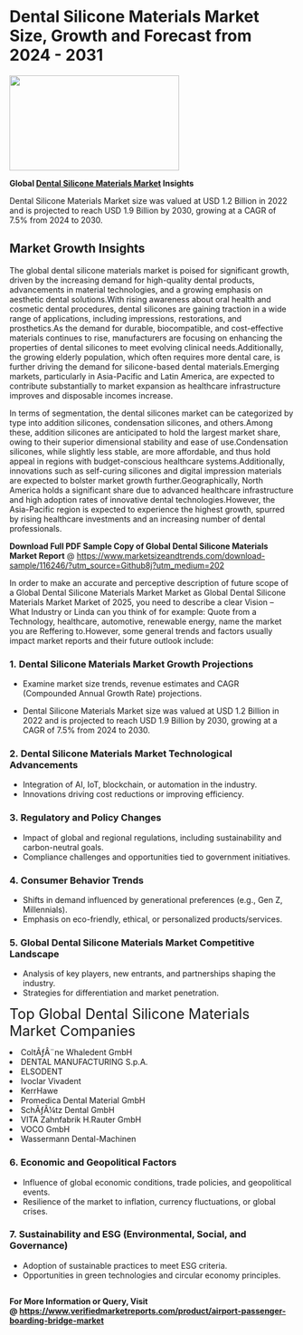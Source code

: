 <H1>Dental Silicone Materials Market Size, Growth and Forecast from 2024 - 2031</H1><img class="aligncenter size-medium wp-image-584254" src="https://thirdeyenews.in/wp-content/uploads/2024/09/Global-Market-Research-300x168.jpeg" alt="" width="300" height="168" /><p><strong>Global&nbsp;<a href="https://www.marketsizeandtrends.com/download-sample/116246/?utm_source=Github8j?utm_medium=202">Dental Silicone Materials Market</a> Insights</strong></p><p>Dental Silicone Materials Market size was valued at USD 1.2 Billion in 2022 and is projected to reach USD 1.9 Billion by 2030, growing at a CAGR of 7.5% from 2024 to 2030.</p><p><h2>Market Growth Insights</h2> <p>The global dental silicone materials market is poised for significant growth, driven by the increasing demand for high-quality dental products, advancements in material technologies, and a growing emphasis on aesthetic dental solutions.With rising awareness about oral health and cosmetic dental procedures, dental silicones are gaining traction in a wide range of applications, including impressions, restorations, and prosthetics.As the demand for durable, biocompatible, and cost-effective materials continues to rise, manufacturers are focusing on enhancing the properties of dental silicones to meet evolving clinical needs.Additionally, the growing elderly population, which often requires more dental care, is further driving the demand for silicone-based dental materials.Emerging markets, particularly in Asia-Pacific and Latin America, are expected to contribute substantially to market expansion as healthcare infrastructure improves and disposable incomes increase.</p> <p>In terms of segmentation, the dental silicones market can be categorized by type into addition silicones, condensation silicones, and others.Among these, addition silicones are anticipated to hold the largest market share, owing to their superior dimensional stability and ease of use.Condensation silicones, while slightly less stable, are more affordable, and thus hold appeal in regions with budget-conscious healthcare systems.Additionally, innovations such as self-curing silicones and digital impression materials are expected to bolster market growth further.Geographically, North America holds a significant share due to advanced healthcare infrastructure and high adoption rates of innovative dental technologies.However, the Asia-Pacific region is expected to experience the highest growth, spurred by rising healthcare investments and an increasing number of dental professionals.<p><span class=""><strong>Download Full PDF Sample Copy of Global Dental Silicone Materials Market Report</strong> @ <a href="https://www.marketsizeandtrends.com/download-sample/116246/?utm_source=Github8j?utm_medium=202" target="_blank">https://www.marketsizeandtrends.com/download-sample/116246/?utm_source=Github8j?utm_medium=202</a></span></p><p>In order to make an accurate and perceptive description of future scope of a Global&nbsp;Dental Silicone Materials Market Market as Global&nbsp;Dental Silicone Materials Market Market of 2025, you need to describe a clear Vision &ndash; What Industry or Linda can you think of for example: Quote from a Technology, healthcare, automotive, renewable energy, name the market you are Reffering to.However, some general trends and factors usually impact market reports and their future outlook include:</p><h3>1.&nbsp;<strong>Dental Silicone Materials Market Growth Projections</strong></h3><ul><li>Examine market size trends, revenue estimates and CAGR (Compounded Annual Growth Rate) projections.</li><li><p>Dental Silicone Materials Market size was valued at USD 1.2 Billion in 2022 and is projected to reach USD 1.9 Billion by 2030, growing at a CAGR of 7.5% from 2024 to 2030.</p></li></ul><h3>2.&nbsp;<strong>Dental Silicone Materials Market Technological Advancements</strong></h3><ul><li>Integration of AI, IoT, blockchain, or automation in the industry.</li><li>Innovations driving cost reductions or improving efficiency.</li></ul><h3>3.&nbsp;<strong>Regulatory and Policy Changes</strong></h3><ul><li>Impact of global and regional regulations, including sustainability and carbon-neutral goals.</li><li>Compliance challenges and opportunities tied to government initiatives.</li></ul><h3>4.&nbsp;<strong>Consumer Behavior Trends</strong></h3><ul><li>Shifts in demand influenced by generational preferences (e.g., Gen Z, Millennials).</li><li>Emphasis on eco-friendly, ethical, or personalized products/services.</li></ul><h3>5.&nbsp;<strong>Global Dental Silicone Materials Market Competitive Landscape</strong></h3><ul><li>Analysis of key players, new entrants, and partnerships shaping the industry.</li><li>Strategies for differentiation and market penetration.</li></ul><p data-pm-slice="1 1 []"><span style="color: inherit; font-family: inherit; font-size: 25px;">Top Global Dental Silicone Materials Market Companies</span></p><div class="" data-test-id=""><p><li>ColtÃƒÂ¨ne Whaledent GmbH</li><li> DENTAL MANUFACTURING S.p.A.</li><li> ELSODENT</li><li> Ivoclar Vivadent</li><li> KerrHawe</li><li> Promedica Dental Material GmbH</li><li> SchÃƒÂ¼tz Dental GmbH</li><li> VITA Zahnfabrik H.Rauter GmbH</li><li> VOCO GmbH</li><li> Wassermann Dental-Machinen</li></p></div><h3>6.&nbsp;<strong>Economic and Geopolitical Factors</strong></h3><ul><li>Influence of global economic conditions, trade policies, and geopolitical events.</li><li>Resilience of the market to inflation, currency fluctuations, or global crises.</li></ul><h3>7.&nbsp;<strong>Sustainability and ESG (Environmental, Social, and Governance)</strong></h3><ul><li>Adoption of sustainable practices to meet ESG criteria.</li><li>Opportunities in green technologies and circular economy principles.</li></ul><h2><strong style="font-size: 14px;">For More Information or Query, Visit @&nbsp;</strong><a style="background-color: #ffffff; font-size: 14px;" href="https://www.marketsizeandtrends.com/report/dental-silicone-materials-market/" target="_blank">https://www.verifiedmarketreports.com/product/airport-passenger-boarding-bridge-market</a></h2>